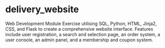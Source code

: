 # delivery_website
Web Development Module Exercise utilising SQL, Python, HTML, Jinja2, CSS, and Flask to create a comprehensive website interface. Features include user registration, a search and selection page, an order system, a user console, an admin panel, and a membership and coupon system.
